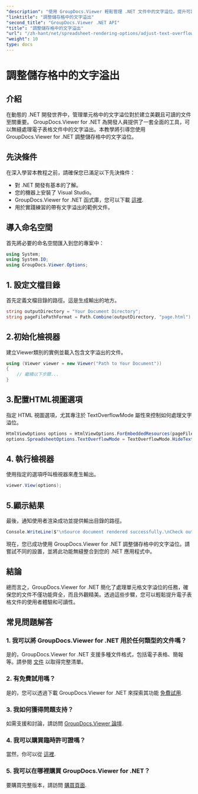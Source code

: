 ```yaml
---
"description": "使用 GroupDocs.Viewer 輕鬆管理 .NET 文件中的文字溢位。提升可讀性和使用者體驗。立即下載免費試用版。"
"linktitle": "調整儲存格中的文字溢出"
"second_title": "GroupDocs.Viewer .NET API"
"title": "調整儲存格中的文字溢出"
"url": "/zh-hant/net/spreadsheet-rendering-options/adjust-text-overflow-cells/"
"weight": 10
type: docs
---
```

# 調整儲存格中的文字溢出

## 介紹
在動態的 .NET 開發世界中，管理單元格中的文字溢位對於建立美觀且可讀的文件至關重要。 GroupDocs.Viewer for .NET 為開發人員提供了一套全面的工具，可以無縫處理電子表格文件中的文字溢出。本教學將引導您使用 GroupDocs.Viewer for .NET 調整儲存格中的文字溢位。
## 先決條件
在深入學習本教程之前，請確保您已滿足以下先決條件：
- 對 .NET 開發有基本的了解。
- 您的機器上安裝了 Visual Studio。
- GroupDocs.Viewer for .NET 函式庫，您可以下載 [這裡](https://releases。groupdocs.com/viewer/net/).
- 用於實踐練習的帶有文字溢出的範例文件。
## 導入命名空間
首先將必要的命名空間匯入到您的專案中：
```csharp
using System;
using System.IO;
using GroupDocs.Viewer.Options;
```
## 1. 設定文檔目錄
首先定義文檔目錄的路徑。這是生成輸出的地方。
```csharp
string outputDirectory = "Your Document Directory";
string pageFilePathFormat = Path.Combine(outputDirectory, "page.html");
```
## 2.初始化檢視器
建立Viewer類別的實例並載入包含文字溢出的文件。
```csharp
using (Viewer viewer = new Viewer("Path to Your Document"))
{
    // 繼續以下步驟...
}
```
## 3.配置HTML視圖選項
指定 HTML 視圖選項，尤其專注於 TextOverflowMode 屬性來控制如何處理文字溢位。
```csharp
HtmlViewOptions options = HtmlViewOptions.ForEmbeddedResources(pageFilePathFormat);
options.SpreadsheetOptions.TextOverflowMode = TextOverflowMode.HideText;
```
## 4. 執行檢視器
使用指定的選項呼叫檢視器來產生輸出。
```csharp
viewer.View(options);
```
## 5.顯示結果
最後，通知使用者渲染成功並提供輸出目錄的路徑。
```csharp
Console.WriteLine($"\nSource document rendered successfully.\nCheck output in {outputDirectory}.");
```
現在，您已成功使用 GroupDocs.Viewer for .NET 調整儲存格中的文字溢位。請嘗試不同的設置，並將此功能無縫整合到您的 .NET 應用程式中。
## 結論
總而言之，GroupDocs.Viewer for .NET 簡化了處理單元格文字溢位的任務，確保您的文件不僅功能齊全，而且外觀精美。透過這些步驟，您可以輕鬆提升電子表格文件的使用者體驗和可讀性。
## 常見問題解答
### 1. 我可以將 GroupDocs.Viewer for .NET 用於任何類型的文件嗎？
是的，GroupDocs.Viewer for .NET 支援多種文件格式，包括電子表格、簡報等。請參閱 [文件](https://tutorials.groupdocs.com/viewer/net/) 以取得完整清單。
### 2. 有免費試用嗎？
是的，您可以透過下載 GroupDocs.Viewer for .NET 來探索其功能 [免費試用](https://releases。groupdocs.com/).
### 3. 我如何獲得問題支持？
如需支援和討論，請訪問 [GroupDocs.Viewer 論壇](https://forum。groupdocs.com/c/viewer/9).
### 4. 我可以購買臨時許可證嗎？
當然，你可以從 [這裡](https://purchase。groupdocs.com/temporary-license/).
### 5. 我可以在哪裡購買 GroupDocs.Viewer for .NET？
要購買完整版本，請訪問 [購買頁面](https://purchase。groupdocs.com/buy).